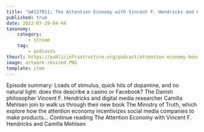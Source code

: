 ```yaml
---
title: "&#127911; The Attention Economy with Vincent F. Hendricks and Camilla Mehlsen"
published: true
date: 2022-07-29-04-44
taxonomy:
    category:
        - stream
    tag:
        - podcasts
theurl: https://publicinfrastructure.org/podcast/attention-economy-hendricks-mehlsen/
image: artwork-resized.PNG
template: item
---
```


Episode summary: Loads of stimulus, quick hits of dopamine, and no natural light: does this describe a casino or Facebook? The Danish philosopher Vincent F. Hendricks and digital media researcher Camilla Mehlsen join to walk us through their new book The Ministry of Truth, which explore how the attention economy incentivizes social media companies to make products&hellip; Continue reading The Attention Economy with Vincent F. Hendricks and Camilla Mehlsen
